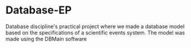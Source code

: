 # Database-EP
Database discipline's practical project where we made a database model based on the specifications of a scientific events system.
The model was made using the DBMain software
